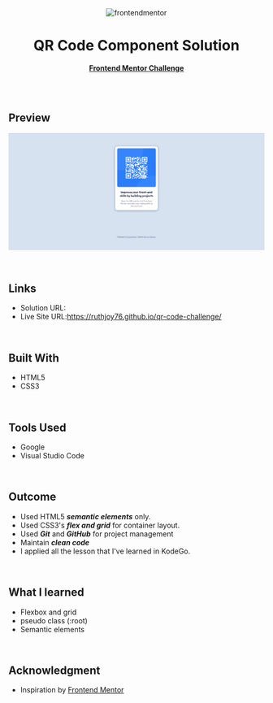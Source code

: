 <div align="center">

  <img src="https://www.frontendmentor.io/static/images/logo-mobile.svg" alt="frontendmentor" width="100">

  <h1 align="center">QR Code Component Solution</h1>
  <p align="center">
    <a href="https://www.frontendmentor.io/challenges/qr-code-component-iux_sIO_H" target="_blank"><strong>Frontend Mentor Challenge</strong></a>
</div>

<br />
<br />

## **Preview**

![Alt text](design/qrcodescreenshot.png)

<br>

## **Links**

- Solution URL: 
- Live Site URL:https://ruthjoy76.github.io/qr-code-challenge/ 
<br>

## **Built With**

- HTML5  
- CSS3 
<br>

## **Tools Used**

- Google     
- Visual Studio Code
<br>

## **Outcome**

* Used HTML5 <em>**semantic elements**</em> only. 
* Used CSS3's <em>**flex and grid**</em> for container layout.
* Used <em>**Git** </em> and <em> **GitHub**</em>  for project management
* Maintain <em>**clean code**</em>
* I applied all the lesson that I've learned in KodeGo.


<br>

## **What I learned**
* Flexbox and grid
* pseudo class (:root)
* Semantic elements
  
<br>


## **Acknowledgment**

* Inspiration by [Frontend Mentor](https://www.frontendmentor.io)

<br>


